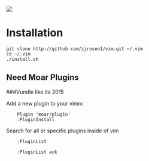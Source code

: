 [![](http://img.shields.io/badge/unicorn-approved-ff69b4.svg)](https://www.youtube.com/watch?v=9auOCbH5Ns4)

# Installation

    git clone http://github.com/zjrosen1/vim.git ~/.vim
    cd ~/.vim
    ./install.sh

## Need Moar Plugins
###Vundle like its 2015

Add a new plugin to your vimrc

		Plugin 'moar/plugin'
		:PluginInstall

Search for all or specific plugins inside of vim

		:PluginList

		:PluginList ack
